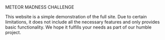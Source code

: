 METEOR MADNESS CHALLENGE 

This website is a simple demonstration of the full site. Due to certain limitations, it does not include all the necessary features and only provides basic functionality. We hope it fulfills your needs as part of our humble project.
